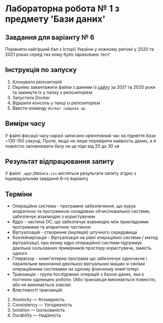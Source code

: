 # Лабораторна робота № 1 з предмету 'Бази даних'

## Завдання для варіанту № 6
Порівняти найгірший бал з Історії України у кожному регіоні у 2020 та 2021 роках серед тих кому було зараховано тест'

## Інструкція по запуску
1. Клонувати репозиторій
2. Окремо завантажити файли з даними із [сайту](https://zno.testportal.com.ua/opendata) за 2021 та 2020 роки та закинути їх у папку з репозиторієм
3. Запустити Docker
4. Відкрити консоль у папці із репозиторієм
5. Ввести команду `docker compose up`

## Виміри часу
У файлі фіксації часу наразі записано орієнтовний час на підняття бази ~130-150 секунд.
Проте, якщо не лише перевіряти наявність даних, а й повністю заповнювати базу на це піде від 20 до 30 хв

## Результат відпрацювання запиту
У файлі `.app\ZNOdata.csv` містяться результати запиту згідно з індивідуальним завдання 6-го варіанту 

## Терміни
- Операційна система - програмне забезпечення, що курує апаратною та програмною складовою обчислювальної
системи, забезпечує взаємодію з користувачем
- Ядро - частина ОС, що забезпечує взаємодію між прикладними програмами та апаратною частиною
- Віртуалізація - створення (імуляція) штучного середовища
- Контейнерізація - Віртуалізація на рівні операційної системи / метод віртуалізації, при якому ядро операційної системи підтримує декілька ізольованих примірників простору користувача, замість одного
- Гіпервізор - комп'ютерна програма що забезпечує одночасне і паралельне виконання декількох віртуальних
машин зі своїми операційними системами на одному фізичному комп'ютері
- Транзакція - група послідовних операцій з базою даних, яка є логічною одиницею роботи.
(Або транзакція виконається повністю, або не виконається зовсім)
- Властивості транзакцій:
1. Atomicity — Атомарність
2. Consistency — Узгодженість
3. Isolation — Ізольованість
4. Durability — Надійність

